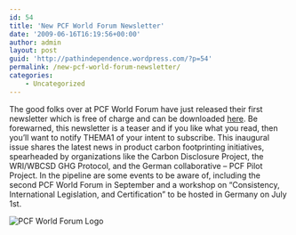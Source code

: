 ```yaml
---
id: 54
title: 'New PCF World Forum Newsletter'
date: '2009-06-16T16:19:56+00:00'
author: admin
layout: post
guid: 'http://pathindependence.wordpress.com/?p=54'
permalink: /new-pcf-world-forum-newsletter/
categories:
    - Uncategorized
---
```


The good folks over at PCF World Forum have just released their first newsletter which is free of charge and can be downloaded [here](http://www.pcf-world-forum.org/newsletter/). Be forewarned, this newsletter is a teaser and if you like what you read, then you’ll want to notify THEMA1 of your intent to subscribe. This inaugural issue shares the latest news in product carbon footprinting initiatives, spearheaded by organizations like the Carbon Disclosure Project, the WRI/WBCSD GHG Protocol, and the German collaborative – PCF Pilot Project. In the pipeline are some events to be aware of, including the second PCF World Forum in September and a workshop on “Consistency, International Legislation, and Certification” to be hosted in Germany on July 1st.

![PCF World Forum Logo](https://i0.wp.com/www.pcf-world-forum.org/wp-content/themes/low_carbon_society/img/pcf_world_forum.gif?resize=447%2C76 "PCF World Forum Logo")